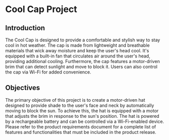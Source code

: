 # Cool Cap Project

## Introduction

The Cool Cap is designed to provide a comfortable and stylish way to stay cool in hot weather. The cap is made from lightweight and breathable materials that wick away moisture
and keep the user's head cool. It's equipped with a built-in fan that circulates air around the user's head, providing additional cooling. Furthermore, the cap features a motor-driven
brim that can detect sunlight and move to block it. Users can also control the cap via Wi-Fi for added convenience.

## Objectives

The primary objective of this project is to create a motor-driven hat designed to provide shade to the user's face and neck by automatically moving to block the sun. 
To achieve this, the hat is equipped with a motor that adjusts the brim in response to the sun's position. The hat is powered by a rechargeable battery and can be controlled 
via a Wi-Fi-enabled device. Please refer to the product requirements document for a complete list of features and functionalities that must be included in the product release.
